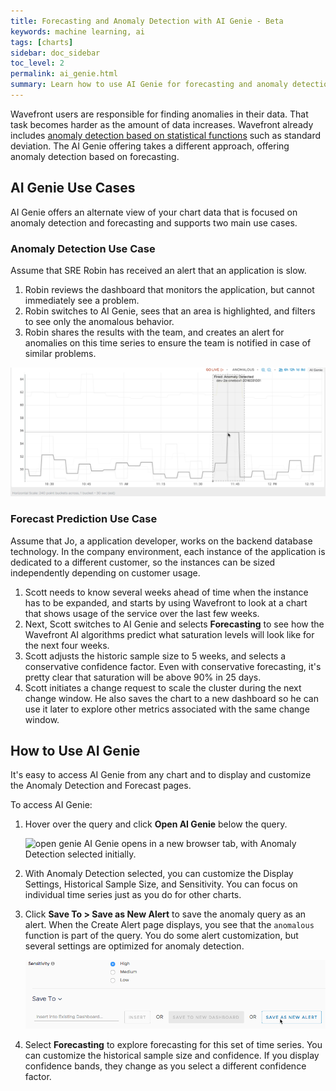 ```yaml
---
title: Forecasting and Anomaly Detection with AI Genie - Beta
keywords: machine learning, ai
tags: [charts]
sidebar: doc_sidebar
toc_level: 2
permalink: ai_genie.html
summary: Learn how to use AI Genie for forecasting and anomaly detection
---
```


Wavefront users are responsible for finding anomalies in their data. That task becomes harder as the amount of data increases. Wavefront already includes [anomaly detection based on statistical functions](https://docs.wavefront.com/query_language_statistical_functions_anomalies.html) such as standard deviation. The AI Genie offering takes a different approach, offering anomaly detection based on forecasting.

## AI Genie Use Cases

AI Genie offers an alternate view of your chart data that is focused on anomaly detection and forecasting and supports two main use cases.

### Anomaly Detection Use Case

Assume that SRE Robin has received an alert that an application is slow.
1. Robin reviews the dashboard that monitors the application, but cannot immediately see a problem.
2. Robin switches to AI Genie, sees that an area is highlighted, and filters to see only the anomalous behavior.
3. Robin shares the results with the team, and creates an alert for anomalies on this time series to ensure the team is notified in case of similar problems.

![anomaly intro](images/anomaly_simple.png)

### Forecast Prediction Use Case

Assume that Jo, a application developer, works on the backend database technology. In the company environment, each instance of the application is dedicated to a different customer, so the instances can be sized independently depending on customer usage.

1. Scott needs to know several weeks ahead of time when the instance has to be expanded, and starts by using Wavefront to look at a chart that shows usage of the service over the last few weeks.
2. Next, Scott switches to AI Genie and selects **Forecasting** to see how the Wavefront AI algorithms predict what saturation levels will look like for the next four weeks.
3. Scott adjusts the historic sample size to 5 weeks, and selects a conservative confidence factor. Even with conservative forecasting, it's pretty clear that saturation will be above 90% in 25 days.
4. Scott initiates a change request to scale the cluster during the next change window. He also saves the chart to a new dashboard so he can use it later to explore other metrics associated with the same change window.

## How to Use AI Genie

It's easy to access AI Genie from any chart and to display and customize the Anomaly Detection and Forecast pages.

To access AI Genie:
1. Hover over the query and click **Open AI Genie** below the query.

   ![open genie](images/open_ai_geniepng.png)
   AI Genie opens in a new browser tab, with Anomaly Detection selected initially.
2. With Anomaly Detection selected, you can customize the Display Settings, Historical Sample Size, and Sensitivity. You can focus on individual time series just as you do for other charts.
3. Click **Save To > Save as New Alert** to save the anomaly query as an alert.
   When the Create Alert page displays, you see that the `anomalous` function is part of the query. You do some alert customization, but several settings are optimized for anomaly detection.

   ![anomaly alert](images/anomaly_save_as_alert.png)
3. Select **Forecasting** to explore forecasting for this set of time series. You can customize the historical sample size and confidence. If you display confidence bands, they change as you select a different confidence factor.
